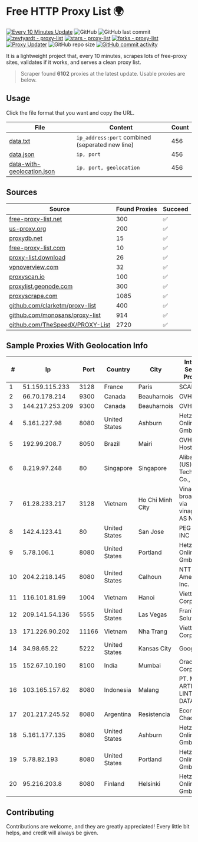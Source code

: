 
# Free HTTP Proxy List 🌍

[![Every 10 Minutes Update](https://github.com/mertguvencli/http-proxy-list/actions/workflows/main.yml/badge.svg?branch=main)](https://github.com/mertguvencli/http-proxy-list/actions/workflows/main.yml)
![GitHub](https://img.shields.io/github/license/mertguvencli/http-proxy-list)
![GitHub last commit](https://img.shields.io/github/last-commit/mertguvencli/http-proxy-list)
[![zevtyardt - proxy-list](https://img.shields.io/static/v1?label=zevtyardt&message=proxy-list&color=blue&logo=github)](https://github.com/zevtyardt/proxy-list "Go to GitHub repo")
[![stars - proxy-list](https://img.shields.io/github/stars/zevtyardt/proxy-list?style=social)](https://github.com/zevtyardt/proxy-list)
[![forks - proxy-list](https://img.shields.io/github/forks/zevtyardt/proxy-list?style=social)](https://github.com/zevtyardt/proxy-list)
[![Proxy Updater](https://github.com/zevtyardt/proxy-list/workflows/Proxy%20Updater/badge.svg)](https://github.com/zevtyardt/proxy-list/actions?query=workflow:"Proxy+Updater")
![GitHub repo size](https://img.shields.io/github/repo-size/zevtyardt/proxy-list)
[![GitHub commit activity](https://img.shields.io/github/commit-activity/m/zevtyardt/proxy-list?logo=commits)](https://github.com/zevtyardt/proxy-list/commits/main)

It is a lightweight project that, every 10 minutes, scrapes lots of free-proxy sites, validates if it works, and serves a clean proxy list.

> Scraper found **6102** proxies at the latest update. Usable proxies are below.

## Usage

Click the file format that you want and copy the URL.

|File|Content|Count|
|----|-------|-----|
|[data.txt](https://raw.githubusercontent.com/mertguvencli/http-proxy-list/main/proxy-list/data.txt)|`ip_address:port` combined (seperated new line)|456|
|[data.json](https://raw.githubusercontent.com/mertguvencli/http-proxy-list/main/proxy-list/data.json)|`ip, port`|456|
|[data-with-geolocation.json](https://raw.githubusercontent.com/mertguvencli/http-proxy-list/main/proxy-list/data-with-geolocation.json)|`ip, port, geolocation`|456|

## Sources

|Source|Found Proxies|Succeed|
|------|-------------|-------|
|[free-proxy-list.net](https://free-proxy-list.net)|300|✅|
|[us-proxy.org](https://www.us-proxy.org)|200|✅|
|[proxydb.net](http://proxydb.net)|15|✅|
|[free-proxy-list.com](https://free-proxy-list.com/?page=&port=&type%5B%5D=http&type%5B%5D=https&up_time=0&search=Search)|10|✅|
|[proxy-list.download](https://www.proxy-list.download/HTTP)|26|✅|
|[vpnoverview.com](https://vpnoverview.com/privacy/anonymous-browsing/free-proxy-servers)|32|✅|
|[proxyscan.io](https://www.proxyscan.io)|100|✅|
|[proxylist.geonode.com](https://proxylist.geonode.com/api/proxy-list?limit=300&page=1&sort_by=lastChecked&sort_type=desc&protocols=http,https)|300|✅|
|[proxyscrape.com](https://api.proxyscrape.com/v2/?request=displayproxies&protocol=http&timeout=10000&country=all&ssl=all&anonymity=all)|1085|✅|
|[github.com/clarketm/proxy-list](https://raw.githubusercontent.com/clarketm/proxy-list/master/proxy-list-raw.txt)|400|✅|
|[github.com/monosans/proxy-list](https://raw.githubusercontent.com/monosans/proxy-list/main/proxies/http.txt)|914|✅|
|[github.com/TheSpeedX/PROXY-List](https://raw.githubusercontent.com/TheSpeedX/PROXY-List/master/http.txt)|2720|✅|


## Sample Proxies With Geolocation Info

|#|Ip|Port|Country|City|Internet Service Provider|
|-|--|----|-------|----|-------------------------|
|1|51.159.115.233|3128|France|Paris|SCALEWAY|
|2|66.70.178.214|9300|Canada|Beauharnois|OVH SAS|
|3|144.217.253.209|9300|Canada|Beauharnois|OVH SAS|
|4|5.161.227.98|8080|United States|Ashburn|Hetzner Online GmbH|
|5|192.99.208.7|8050|Brazil|Mairi|OVH Hosting|
|6|8.219.97.248|80|Singapore|Singapore|Alibaba (US) Technology Co., Ltd.|
|7|61.28.233.217|3128|Vietnam|Ho Chi Minh City|Vinadata broadcast via vinagame AS Number|
|8|142.4.123.41|80|United States|San Jose|PEG TECH INC|
|9|5.78.106.1|8080|United States|Portland|Hetzner Online GmbH|
|10|204.2.218.145|8080|United States|Calhoun|NTT America, Inc.|
|11|116.101.81.99|1004|Vietnam|Hanoi|Viettel Corporation|
|12|209.141.54.136|5555|United States|Las Vegas|FranTech Solutions|
|13|171.226.90.202|11166|Vietnam|Nha Trang|Viettel Corporation|
|14|34.98.65.22|5222|United States|Kansas City|Google LLC|
|15|152.67.10.190|8100|India|Mumbai|Oracle Corporation|
|16|103.165.157.62|8080|Indonesia|Malang|PT. MEGA ARTHA LINTAS DATA|
|17|201.217.245.52|8080|Argentina|Resistencia|Ecom Chaco S.A.|
|18|5.161.177.135|8080|United States|Ashburn|Hetzner Online GmbH|
|19|5.78.82.193|8080|United States|Portland|Hetzner Online GmbH|
|20|95.216.203.8|8080|Finland|Helsinki|Hetzner Online GmbH|



## Contributing

Contributions are welcome, and they are greatly appreciated! Every
little bit helps, and credit will always be given.

